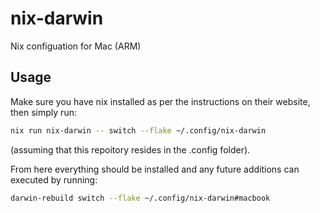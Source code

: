 # nix-darwin
Nix configuation for Mac (ARM)

## Usage
Make sure you have nix installed as per the instructions on their website, then simply run:
```bash
nix run nix-darwin -- switch --flake ~/.config/nix-darwin
```
(assuming that this repoitory resides in the .config folder).

From here everything should be installed and any future additions can executed by running:
```bash
darwin-rebuild switch --flake ~/.config/nix-darwin#macbook
```

